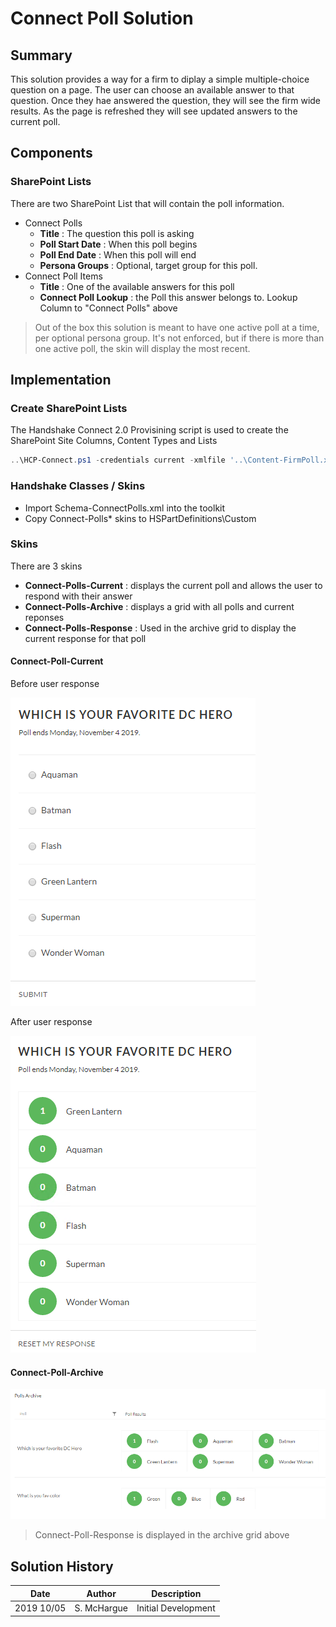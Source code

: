 # Connect Poll Solution

## Summary 
This solution provides a way for a firm to diplay a simple multiple-choice question on a page. The user can choose an available answer to that question.  Once they hae answered the question, they will see the firm wide results.  As the page is refreshed they will see updated answers to the current poll. 

## Components 

### SharePoint Lists
There are two SharePoint List that will contain the poll information. 
- Connect Polls 
    - **Title** : The question this poll is asking
    - **Poll Start Date** : When this poll begins
    - **Poll End Date** : When this poll will end
    - **Persona Groups** : Optional, target group for this poll. 
- Connect Poll Items
    - **Title** : One of the available answers for this poll
    - **Connect Poll Lookup** : the Poll this answer belongs to. Lookup Column to "Connect Polls" above 

> Out of the box this solution is meant to have one active poll at a time, per optional persona group.  It's not enforced, but if there is more than one active poll, the skin will display the most recent. 

## Implementation

### Create SharePoint Lists
The Handshake Connect 2.0 Provisining script is used to create the SharePoint Site Columns, Content Types and Lists

```powershell 
..\HCP-Connect.ps1 -credentials current -xmlfile '..\Content-FirmPoll.xml' -CreateSiteColumns -CreateContentTypes  -CreateLists
```

### Handshake Classes / Skins
- Import Schema-ConnectPolls.xml into the toolkit 
- Copy Connect-Polls* skins to HSPartDefinitions\Custom

### Skins
There are 3 skins
-   **Connect-Polls-Current** : displays the current poll and allows the user to respond with their answer
-   **Connect-Polls-Archive** : displays a grid with all polls and current reponses
-   **Connect-Polls-Response** : Used in the archive grid to display the current response for that poll

#### Connect-Poll-Current

Before user response

![connect-poll-current-0](images/connect-poll-current-0.png)

After user response

![connect-poll-current-1](images/connect-poll-current-1.png)

#### Connect-Poll-Archive

![connect-poll-archive](images/connect-poll-archive.png)

> Connect-Poll-Response is displayed in the archive grid above 

## Solution History
| Date | Author | Description |
| -------- | ------- | ------------------------ |
| 2019 10/05 | S. McHargue | Initial Development |